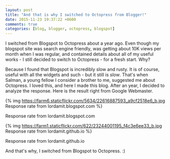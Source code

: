 ```yaml
---
layout: post
title: "And that is why I switched to Octopress from Blogger!"
date: 2015-11-23 19:37:22 +0600
comments: true
categories: [blog, blogger, octopress, blogspot]
---
```


I switched from Blogspot to Octopress about a year ago. Even though my blogspot site was search engine friendly, was getting about 10K views per month when I was regular, and contained details about all of my useful works - I still decided to switch to Octopress - for a fresh start.  Why?
<!-- more -->
Because I found that Blogspot is incredibly slow and rusty. It is of course, useful with all the widgets and such - but it still is <i>slow</i>. That's when Salman, a young fellow I consider a brother to me, suggested me about Octopress. I loved this, and here I made this blog. After an year, I decided to analyze the response. Here is the result right from Google Webmaster.

{% img  https://farm6.staticflickr.com/5634/22616887593_a9cf2518e6_b.jpg Response rate from lordamit.blogspot.com %}
<p>Response rate from lordamit.blogspot.com</p>

{% img  https://farm1.staticflickr.com/622/23244001195_f4c3e6ee33_b.jpg Response rate from lordamit.github.io %}
<p>Response rate from lordamit.github.io</p>

And that's why, I switched from Blogspot to Octopress. :)
